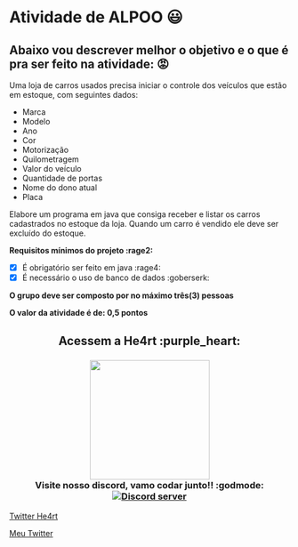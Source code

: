 # Atividade de ALPOO :smiley:

## Abaixo vou descrever melhor o objetivo e o que é pra ser feito na atividade: :rage:

Uma loja de carros usados precisa iniciar o controle dos veículos que estão em estoque, com seguintes dados:

- Marca
- Modelo
- Ano
- Cor
- Motorização
- Quilometragem
- Valor do veículo
- Quantidade de portas
- Nome do dono atual
- Placa

Elabore um programa em java que consiga receber e listar os carros cadastrados no estoque da loja. Quando um carro é vendido ele deve ser excluído do estoque.

**Requisitos mínimos do projeto :rage2:**

- [X] É obrigatório ser feito em java :rage4:
- [X] É necessário o uso de banco de dados :goberserk:
 
**O grupo deve ser composto por no máximo três(3) pessoas**

**O valor da atividade é de: 0,5 pontos**

<h2 align="center">
  Acessem a He4rt :purple_heart:
</h2>

<h3 align="center">
  <img src="https://heartdevs.com/wp-content/uploads/2018/12/logo.png" width="215"><br>
    Visite nosso discord, vamo codar junto!! :godmode:
	<a href="https://discord.io/He4rt" target="_blank">
	<img src="https://discordapp.com/api/guilds/452926217558163456/embed.png" alt="Discord server"/></a><br>
</h3>

[Twitter He4rt](https://twitter.com/He4rtDevs)

[Meu Twitter](https://twitter.com/m7AeiHe4rt)
